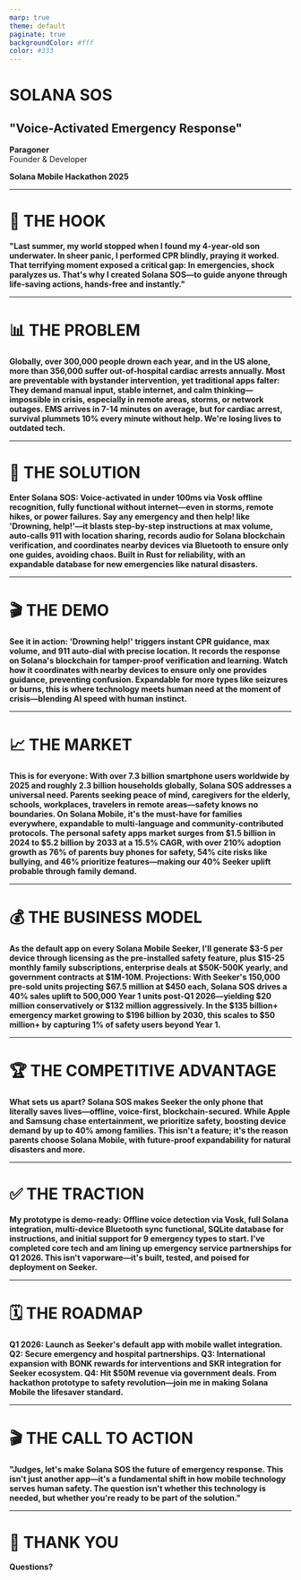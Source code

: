 ```yaml
---
marp: true
theme: default
paginate: true
backgroundColor: #fff
color: #333
---
```


# SOLANA SOS
## "Voice-Activated Emergency Response"

**Paragoner**  
Founder & Developer

**Solana Mobile Hackathon 2025**

---

# 🚨 THE HOOK

**"Last summer, my world stopped when I found my 4-year-old son underwater. In sheer panic, I performed CPR blindly, praying it worked. That terrifying moment exposed a critical gap: In emergencies, shock paralyzes us. That's why I created Solana SOS—to guide anyone through life-saving actions, hands-free and instantly."**

---

# 📊 THE PROBLEM

**Globally, over 300,000 people drown each year, and in the US alone, more than 356,000 suffer out-of-hospital cardiac arrests annually. Most are preventable with bystander intervention, yet traditional apps falter: They demand manual input, stable internet, and calm thinking—impossible in crisis, especially in remote areas, storms, or network outages. EMS arrives in 7-14 minutes on average, but for cardiac arrest, survival plummets 10% every minute without help. We're losing lives to outdated tech.**

---

# 🎯 THE SOLUTION

**Enter Solana SOS: Voice-activated in under 100ms via Vosk offline recognition, fully functional without internet—even in storms, remote hikes, or power failures. Say any emergency and then help! like 'Drowning, help!'—it blasts step-by-step instructions at max volume, auto-calls 911 with location sharing, records audio for Solana blockchain verification, and coordinates nearby devices via Bluetooth to ensure only one guides, avoiding chaos. Built in Rust for reliability, with an expandable database for new emergencies like natural disasters.**

---

# 🎬 THE DEMO

**See it in action: 'Drowning help!' triggers instant CPR guidance, max volume, and 911 auto-dial with precise location. It records the response on Solana's blockchain for tamper-proof verification and learning. Watch how it coordinates with nearby devices to ensure only one provides guidance, preventing confusion. Expandable for more types like seizures or burns, this is where technology meets human need at the moment of crisis—blending AI speed with human instinct.**

---

# 📈 THE MARKET

**This is for everyone: With over 7.3 billion smartphone users worldwide by 2025 and roughly 2.3 billion households globally, Solana SOS addresses a universal need. Parents seeking peace of mind, caregivers for the elderly, schools, workplaces, travelers in remote areas—safety knows no boundaries. On Solana Mobile, it's the must-have for families everywhere, expandable to multi-language and community-contributed protocols. The personal safety apps market surges from $1.5 billion in 2024 to $5.2 billion by 2033 at a 15.5% CAGR, with over 210% adoption growth as 76% of parents buy phones for safety, 54% cite risks like bullying, and 46% prioritize features—making our 40% Seeker uplift probable through family demand.**

---

# 💰 THE BUSINESS MODEL

**As the default app on every Solana Mobile Seeker, I'll generate $3-5 per device through licensing as the pre-installed safety feature, plus $15-25 monthly family subscriptions, enterprise deals at $50K-500K yearly, and government contracts at $1M-10M. Projections: With Seeker's 150,000 pre-sold units projecting $67.5 million at $450 each, Solana SOS drives a 40% sales uplift to 500,000 Year 1 units post-Q1 2026—yielding $20 million conservatively or $132 million aggressively. In the $135 billion+ emergency market growing to $196 billion by 2030, this scales to $50 million+ by capturing 1% of safety users beyond Year 1.**

---

# 🏆 THE COMPETITIVE ADVANTAGE

**What sets us apart? Solana SOS makes Seeker the only phone that literally saves lives—offline, voice-first, blockchain-secured. While Apple and Samsung chase entertainment, we prioritize safety, boosting device demand by up to 40% among families. This isn't a feature; it's the reason parents choose Solana Mobile, with future-proof expandability for natural disasters and more.**

---

# ✅ THE TRACTION

**My prototype is demo-ready: Offline voice detection via Vosk, full Solana integration, multi-device Bluetooth sync functional, SQLite database for instructions, and initial support for 9 emergency types to start. I've completed core tech and am lining up emergency service partnerships for Q1 2026. This isn't vaporware—it's built, tested, and poised for deployment on Seeker.**

---

# 🗓️ THE ROADMAP

**Q1 2026: Launch as Seeker's default app with mobile wallet integration. Q2: Secure emergency and hospital partnerships. Q3: International expansion with BONK rewards for interventions and SKR integration for Seeker ecosystem. Q4: Hit $50M revenue via government deals. From hackathon prototype to safety revolution—join me in making Solana Mobile the lifesaver standard.**

---

# 🎬 THE CALL TO ACTION

**"Judges, let's make Solana SOS the future of emergency response. This isn't just another app—it's a fundamental shift in how mobile technology serves human safety. The question isn't whether this technology is needed, but whether you're ready to be part of the solution."**

---

# 🙏 THANK YOU

**Questions?** 